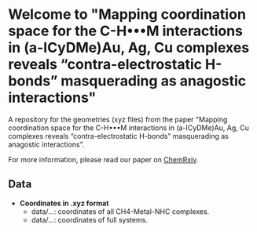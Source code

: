# Welcome to "Mapping coordination space for the C-H•••M interactions in (a-ICyDMe)Au, Ag, Cu complexes reveals “contra-electrostatic H-bonds” masquerading as anagostic interactions"

A repository for the geometries (xyz files) from the paper "Mapping coordination space for the C-H•••M interactions in (a-ICyDMe)Au, Ag, Cu complexes reveals “contra-electrostatic H-bonds” masquerading as anagostic interactions".

For more information, please read our paper on [ChemRxiv](https://chemrxiv.org/).

## Data
* **Coordinates in .xyz format**
    * data/...: coordinates of all CH4-Metal-NHC complexes.
    * data/...: coordinates of full systems.
